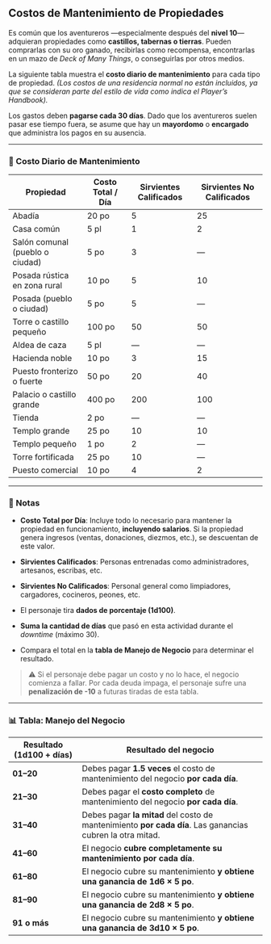
## Costos de Mantenimiento de Propiedades

Es común que los aventureros —especialmente después del **nivel 10**— adquieran propiedades como **castillos, tabernas o tierras**. Pueden comprarlas con su oro ganado, recibirlas como recompensa, encontrarlas en un mazo de _Deck of Many Things_, o conseguirlas por otros medios.

La siguiente tabla muestra el **costo diario de mantenimiento** para cada tipo de propiedad. _(Los costos de una residencia normal no están incluidos, ya que se consideran parte del estilo de vida como indica el _Player’s Handbook_)._

Los gastos deben **pagarse cada 30 días**. Dado que los aventureros suelen pasar ese tiempo fuera, se asume que hay un **mayordomo** o **encargado** que administra los pagos en su ausencia.

---

### 🧾 Costo Diario de Mantenimiento

|Propiedad|Costo Total / Día|Sirvientes Calificados|Sirvientes No Calificados|
|---|---|---|---|
|Abadía|20 po|5|25|
|Casa común|5 pl|1|2|
|Salón comunal (pueblo o ciudad)|5 po|3|—|
|Posada rústica en zona rural|10 po|5|10|
|Posada (pueblo o ciudad)|5 po|5|—|
|Torre o castillo pequeño|100 po|50|50|
|Aldea de caza|5 pl|—|—|
|Hacienda noble|10 po|3|15|
|Puesto fronterizo o fuerte|50 po|20|40|
|Palacio o castillo grande|400 po|200|100|
|Tienda|2 po|—|—|
|Templo grande|25 po|10|10|
|Templo pequeño|1 po|2|—|
|Torre fortificada|25 po|10|—|
|Puesto comercial|10 po|4|2|

---

### 📌 Notas

- **Costo Total por Día**: Incluye todo lo necesario para mantener la propiedad en funcionamiento, **incluyendo salarios**. Si la propiedad genera ingresos (ventas, donaciones, diezmos, etc.), se descuentan de este valor.
    
- **Sirvientes Calificados**: Personas entrenadas como administradores, artesanos, escribas, etc.
    
- **Sirvientes No Calificados**: Personal general como limpiadores, cargadores, cocineros, peones, etc.


- El personaje tira **dados de porcentaje (1d100)**.
    
- **Suma la cantidad de días** que pasó en esta actividad durante el _downtime_ (máximo 30).
    
- Compara el total en la **tabla de Manejo de Negocio** para determinar el resultado.
    

> ⚠️ Si el personaje debe pagar un costo y no lo hace, el negocio comienza a fallar. Por cada deuda impaga, el personaje sufre una **penalización de -10** a futuras tiradas de esta tabla.

---

### 📊 Tabla: Manejo del Negocio

|Resultado (1d100 + días)|Resultado del negocio|
|---|---|
|**01–20**|Debes pagar **1.5 veces** el costo de mantenimiento del negocio **por cada día**.|
|**21–30**|Debes pagar el **costo completo** de mantenimiento del negocio **por cada día**.|
|**31–40**|Debes pagar **la mitad** del costo de mantenimiento **por cada día**. Las ganancias cubren la otra mitad.|
|**41–60**|El negocio **cubre completamente su mantenimiento** **por cada día**.|
|**61–80**|El negocio cubre su mantenimiento **y obtiene una ganancia de 1d6 × 5 po**.|
|**81–90**|El negocio cubre su mantenimiento **y obtiene una ganancia de 2d8 × 5 po**.|
|**91 o más**|El negocio cubre su mantenimiento **y obtiene una ganancia de 3d10 × 5 po**.|
